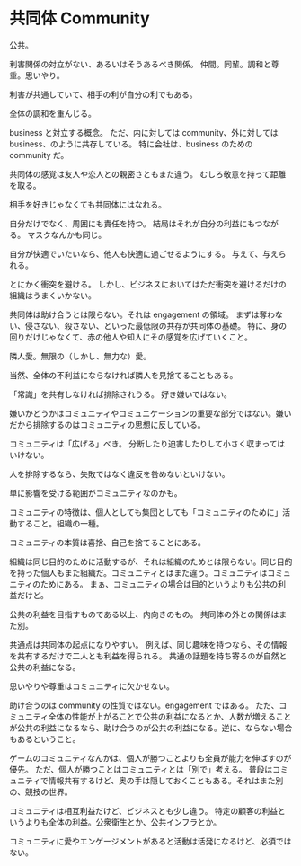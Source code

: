 # 共同体 Community

公共。

利害関係の対立がない、あるいはそうあるべき関係。
仲間。同輩。調和と尊重。思いやり。

利害が共通していて、相手の利が自分の利でもある。

全体の調和を重んじる。

business と対立する概念。
ただ、内に対しては community、外に対しては business、のように共存している。
特に会社は、business のための community だ。

共同体の感覚は友人や恋人との親密さともまた違う。
むしろ敬意を持って距離を取る。

相手を好きじゃなくても共同体にはなれる。

自分だけでなく、周囲にも責任を持つ。
結局はそれが自分の利益にもつながる。
マスクなんかも同じ。

自分が快適でいたいなら、他人も快適に過ごせるようにする。
与えて、与えられる。

とにかく衝突を避ける。
しかし、ビジネスにおいてはただ衝突を避けるだけの組織はうまくいかない。

共同体は助け合うとは限らない。それは engagement の領域。
まずは奪わない、侵さない、殺さない、といった最低限の共存が共同体の基礎。
特に、身の回りだけじゃなくて、赤の他人や知人にその感覚を広げていくこと。

隣人愛。無限の（しかし、無力な）愛。

当然、全体の不利益にならなければ隣人を見捨てることもある。

「常識」を共有しなければ排除されうる。
好き嫌いではない。

嫌いかどうかはコミュニティやコミュニケーションの重要な部分ではない。嫌いだから排除するのはコミュニティの思想に反している。

コミュニティは「広げる」べき。
分断したり迫害したりして小さく収まってはいけない。

人を排除するなら、失敗ではなく違反を咎めないといけない。

単に影響を受ける範囲がコミュニティなのかも。

コミュニティの特徴は、個人としても集団としても「コミュニティのために」活動すること。組織の一種。

コミュニティの本質は喜捨、自己を捨てることにある。

組織は同じ目的のために活動するが、それは組織のためとは限らない。同じ目的を持った個人もまた組織だ。コミュニティとはまた違う。コミュニティはコミュニティのためにある。
まぁ、コミュニティの場合は目的というよりも公共の利益だけど。

公共の利益を目指すものである以上、内向きのもの。
共同体の外との関係はまた別。

共通点は共同体の起点になりやすい。
例えば、同じ趣味を持つなら、その情報を共有するだけで二人とも利益を得られる。
共通の話題を持ち寄るのが自然と公共の利益になる。

思いやりや尊重はコミュニティに欠かせない。

助け合うのは community の性質ではない。engagement ではある。
ただ、コミュニティ全体の性能が上がることで公共の利益になるとか、人数が増えることが公共の利益になるなら、助け合うのが公共の利益になる。逆に、ならない場合もあるということ。

ゲームのコミュニティなんかは、個人が勝つことよりも全員が能力を伸ばすのが優先。
ただ、個人が勝つことはコミュニティとは「別で」考える。
普段はコミュニティで情報共有するけど、奥の手は隠しておくこともある。それはまた別の、競技の世界。

コミュニティは相互利益だけど、ビジネスとも少し違う。
特定の顧客の利益というよりも全体の利益。公衆衛生とか、公共インフラとか。

コミュニティに愛やエンゲージメントがあると活動は活発になるけど、必須ではない。
